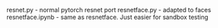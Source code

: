 resnet.py - normal pytorch resnet port
resnetface.py - adapted to faces
resnetface.ipynb - same as resnetface. Just easier for sandbox testing